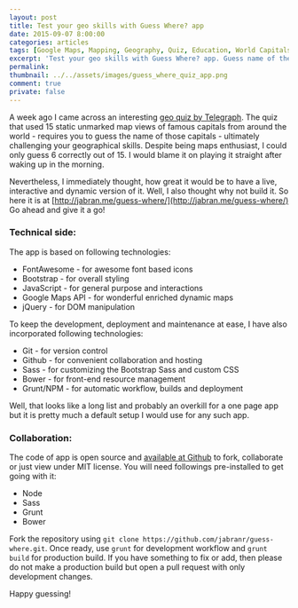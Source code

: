 ```yaml
---
layout: post
title: Test your geo skills with Guess Where? app
date: 2015-09-07 8:00:00
categories: articles
tags: [Google Maps, Mapping, Geography, Quiz, Education, World Capitals]
excerpt: 'Test your geo skills with Guess Where? app. Guess name of the unmarked capital from given options. You can also choose a region or play quiz for whole world.'
permalink:
thumbnail: ../../assets/images/guess_where_quiz_app.png
comment: true
private: false
---
```


A week ago I came across an interesting [geo quiz by Telegraph](http://www.telegraph.co.uk/travel/citybreaks/11825481/Quiz-Can-you-identify-these-cities.html). The quiz that used 15 static unmarked map views of famous capitals from around the world - requires you to guess the name of those capitals - ultimately challenging your geographical skills. Despite being maps enthusiast, I could only guess 6 correctly out of 15. I would blame it on playing it straight after waking up in the morning.

Nevertheless, I immediately thought, how great it would be to have a live, interactive and dynamic version of it. Well, I also thought why not build it. So here it is at [http://jabran.me/guess-where/](http://jabran.me/guess-where/) Go ahead and give it a go!

### Technical side:
The app is based on following technologies:

* FontAwesome - for awesome font based icons
* Bootstrap - for overall styling
* JavaScript - for general purpose and interactions
* Google Maps API - for wonderful enriched dynamic maps
* jQuery - for DOM manipulation

To keep the development, deployment and maintenance at ease, I have also incorporated following technologies:

* Git - for version control
* Github - for convenient collaboration and hosting
* Sass - for customizing the Bootstrap Sass and custom CSS
* Bower - for front-end resource management
* Grunt/NPM - for automatic workflow, builds and deployment

Well, that looks like a long list and probably an overkill for a one page app but it is pretty much a default setup I would use for any such app.

### Collaboration:
The code of app is open source and [available at Github](https://github.com/jabranr/guess-where/) to fork, collaborate or just view under MIT license. You will need followings pre-installed to get going with it:

* Node
* Sass
* Grunt
* Bower

Fork the repository using `git clone https://github.com/jabranr/guess-where.git`. Once ready, use `grunt` for development workflow and `grunt build` for production build. If you have something to fix or add, then please do not make a production build but open a pull request with only development changes.

Happy guessing!
